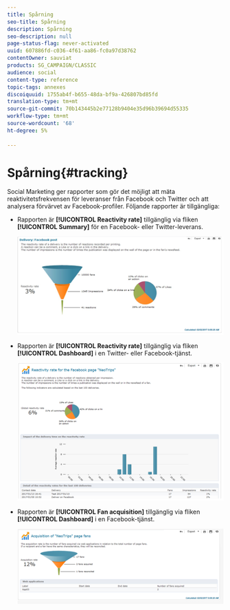 ```yaml
---
title: Spårning
seo-title: Spårning
description: Spårning
seo-description: null
page-status-flag: never-activated
uuid: 607886fd-c036-4f61-aa86-fc0a97d38762
contentOwner: sauviat
products: SG_CAMPAIGN/CLASSIC
audience: social
content-type: reference
topic-tags: annexes
discoiquuid: 1755ab4f-b655-48da-bf9a-426807bd85fd
translation-type: tm+mt
source-git-commit: 70b143445b2e77128b9404e35d96b39694d55335
workflow-type: tm+mt
source-wordcount: '68'
ht-degree: 5%

---
```



# Spårning{#tracking}

Social Marketing ger rapporter som gör det möjligt att mäta reaktivitetsfrekvensen för leveranser från Facebook och Twitter och att analysera förvärvet av Facebook-profiler. Följande rapporter är tillgängliga:

* Rapporten är **[!UICONTROL Reactivity rate]** tillgänglig via fliken **[!UICONTROL Summary]** för en Facebook- eller Twitter-leverans.

   ![](assets/social_report_3.png)

* Rapporten är **[!UICONTROL Reactivity rate]** tillgänglig via fliken **[!UICONTROL Dashboard]** i en Twitter- eller Facebook-tjänst.

   ![](assets/social_report_2.png)

* Rapporten är **[!UICONTROL Fan acquisition]** tillgänglig via fliken **[!UICONTROL Dashboard]** i en Facebook-tjänst.

   ![](assets/social_report_1.png)

